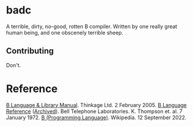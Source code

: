 # badc

A terrible, dirty, no-good, rotten B compiler. Written by one really great human being, and one obscenely terrible sheep.



## Contributing

Don't.




# Reference

[B Language & Library Manual](https://www.thinkage.ca/gcos/expl/b/index.html). Thinkage Ltd. 2 February 2005.
[B Language Reference](https://www.bell-labs.com/usr/dmr/www/kbman.pdf) ([Archived](https://web.archive.org/web/20150611114427/https://www.bell-labs.com/usr/dmr/www/kbman.pdf)). Bell Telephone Laboratories. K. Thompson et. al. 7 January 1972.
[B (Programming Language)](https://en.wikipedia.org/wiki/B_(programming_language)). Wikipedia. 12 September 2022.
